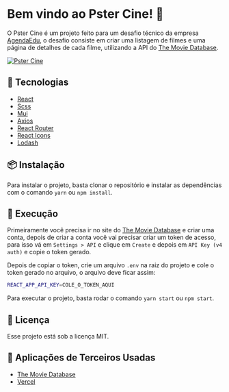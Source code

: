 # Bem vindo ao **Pster Cine**! 🎥
O Pster Cine é um projeto feito para um desafio técnico da empresa [AgendaEdu](https://agendaedu.com/), o desafio consiste em criar uma listagem de filmes e uma página de detalhes de cada filme, utilizando a API do [The Movie Database](https://www.themoviedb.org/).

[![Pster Cine](https://media0.giphy.com/media/oP2PyAlXgudlerCoee/giphy.gif)](https://pstercine.vercel.app/)

## 🚀 Tecnologias
- [React](https://reactjs.org/)
- [Scss](https://sass-lang.com/)
- [Mui](https://mui.com/pt/)
- [Axios](https://axios-http.com/ptbr/docs/intro)
- [React Router](https://reactrouter.com/)
- [React Icons](https://react-icons.github.io/react-icons/)
- [Lodash](https://lodash.com/)

## 📦 Instalação
Para instalar o projeto, basta clonar o repositório e instalar as dependências com o comando `yarn` ou `npm install`.

## 🚀 Execução
Primeiramente você precisa ir no site do [The Movie Database](https://www.themoviedb.org/) e criar uma conta, depois de criar a conta você vai precisar criar um token de acesso, para isso vá em `Settings > API` e clique em `Create` e depois em `API Key (v4 auth)` e copie o token gerado.

Depois de copiar o token, crie um arquivo `.env` na raiz do projeto e cole o token gerado no arquivo, o arquivo deve ficar assim:

```bash
REACT_APP_API_KEY=COLE_O_TOKEN_AQUI
```

Para executar o projeto, basta rodar o comando `yarn start` ou `npm start`.

## 📝 Licença
Esse projeto está sob a licença MIT.

## 📝 Aplicações de Terceiros Usadas
- [The Movie Database](https://www.themoviedb.org/)
- [Vercel](https://vercel.com/)
